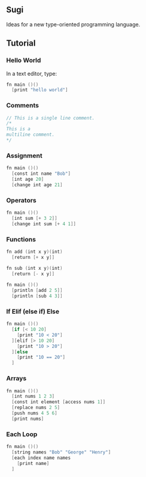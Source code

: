 ## Sugi

Ideas for a new type-oriented programming language.

## Tutorial

### Hello World

In a text editor, type: 

```v
fn main ()()
  [print "hello world"]
```

### Comments

```v
// This is a single line comment.
/* 
This is a
multiline comment. 
*/  
```

### Assignment

```v
fn main ()()
  [const int name "Bob"]
  [int age 20]
  [change int age 21]
```

### Operators
```v
fn main ()()
  [int sum [+ 3 2]]
  [change int sum [+ 4 1]]
```
### Functions
```v
fn add (int x y)(int)
  [return [+ x y]]

fn sub (int x y)(int)
  [return [- x y]]
  
fn main ()()
  [println [add 2 5]]
  [println [sub 4 3]]
```
### If Elif (else if) Else
```v
fn main ()()
  [if [< 10 20]
    [print "10 < 20"]
  ][elif [> 10 20]
    [print "10 > 20"]
  ][else
    [print "10 == 20"]
  ]
```
### Arrays
```v
fn main ()()
  [int nums 1 2 3]
  [const int element [access nums 1]]
  [replace nums 2 5]
  [push nums 4 5 6]
  [print nums]
```
### Each Loop
```v
fn main ()()
  [string names "Bob" "George" "Henry"]
  [each index name names
    [print name]
  ]
```
